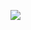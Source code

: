 ![](http://www.google.com/chart?chc=sites&cht=d&chdp=sites&chl=%5B%5BPage+listing'%3D20'f%5Cv'a%5C%3D0'10'%3D499'0'dim'%5Cbox1'b%5CF6F6F6'fC%5CF6F6F6'eC%5C0'sk'%5C%5B%22Minutes%22'%5D'a%5CV%5C%3D12'f%5C%5DV%5Cta%5C%3D10'%3D0'%3D500'%3D297'dim'%5C%3D10'%3D10'%3D500'%3D297'vdim'%5Cbox1'b%5Cva%5CF6F6F6'fC%5CC8C8C8'eC%5C'a%5C%5Do%5CLauto'f%5C&sig=fe4ZbUs9rDjJ4X0rh843_QEAUq4)